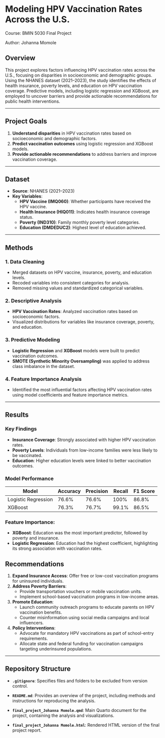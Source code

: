 # Modeling HPV Vaccination Rates Across the U.S.

Course: BMIN 5030 Final Project

Author: Johanna Momole

## Overview

This project explores factors influencing HPV vaccination rates across the U.S., focusing on disparities in socioeconomic and demographic groups. Using the NHANES dataset (2021–2023), the study identifies the effects of health insurance, poverty levels, and education on HPV vaccination coverage. Predictive models, including logistic regression and XGBoost, are employed to uncover barriers and provide actionable recommendations for public health interventions.

------------------------------------------------------------------------

## Project Goals

1.  **Understand disparities** in HPV vaccination rates based on socioeconomic and demographic factors.
2.  **Predict vaccination outcomes** using logistic regression and XGBoost models.
3.  **Provide actionable recommendations** to address barriers and improve vaccination coverage.

------------------------------------------------------------------------

## Dataset

-   **Source**: NHANES (2021–2023)
-   **Key Variables**:
    -   **HPV Vaccine (IMQ060)**: Whether participants have received the HPV vaccine.
    -   **Health Insurance (HIQ011)**: Indicates health insurance coverage status.
    -   **Poverty (IND310)**: Family monthly poverty level categories.
    -   **Education (DMDEDUC2)**: Highest level of education achieved.

------------------------------------------------------------------------

## Methods

### 1. Data Cleaning

-   Merged datasets on HPV vaccine, insurance, poverty, and education levels.
-   Recoded variables into consistent categories for analysis.
-   Removed missing values and standardized categorical variables.

### 2. Descriptive Analysis

-   **HPV Vaccination Rates**: Analyzed vaccination rates based on socioeconomic factors.
-   Visualized distributions for variables like insurance coverage, poverty, and education.

### 3. Predictive Modeling

-   **Logistic Regression** and **XGBoost** models were built to predict vaccination outcomes.
-   **SMOTE (Synthetic Minority Oversampling)** was applied to address class imbalance in the dataset.

### 4. Feature Importance Analysis

-   Identified the most influential factors affecting HPV vaccination rates using model coefficients and feature importance metrics.

------------------------------------------------------------------------

## Results

### Key Findings

-   **Insurance Coverage**: Strongly associated with higher HPV vaccination rates.
-   **Poverty Levels**: Individuals from low-income families were less likely to be vaccinated.
-   **Education**: Higher education levels were linked to better vaccination outcomes.

### Model Performance

| Model               | Accuracy | Precision | Recall | F1 Score |
|---------------------|----------|-----------|--------|----------|
| Logistic Regression | 76.6%    | 76.6%     | 100%   | 86.8%    |
| XGBoost             | 76.3%    | 76.7%     | 99.1%  | 86.5%    |

### Feature Importance:

-   **XGBoost**: Education was the most important predictor, followed by poverty and insurance.
-   **Logistic Regression**: Education had the highest coefficient, highlighting its strong association with vaccination rates.

## Recommendations

1.  **Expand Insurance Access**: Offer free or low-cost vaccination programs for uninsured individuals.
2.  **Address Poverty Barriers**:
    -   Provide transportation vouchers or mobile vaccination units.
    -   Implement school-based vaccination programs in low-income areas.
3.  **Promote Education**:
    -   Launch community outreach programs to educate parents on HPV vaccination benefits.
    -   Counter misinformation using social media campaigns and local influencers.
4.  **Policy Interventions**:
    -   Advocate for mandatory HPV vaccinations as part of school-entry requirements.
    -   Allocate state and federal funding for vaccination campaigns targeting underinsured populations.

------------------------------------------------------------------------

## Repository Structure

-   **`.gitignore`**: Specifies files and folders to be excluded from version control.

-   **`README.md`**: Provides an overview of the project, including methods and instructions for reproducing the analysis.

-   **`final_project_Johanna Momole.qmd`**: Main Quarto document for the project, containing the analysis and visualizations.

-   **`final_project_Johanna Momole.html`**: Rendered HTML version of the final project report.
